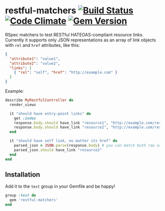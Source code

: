 # restful-matchers [![Build Status](https://travis-ci.org/marcoshack/restful-matchers.png?branch=master)](https://travis-ci.org/marcoshack/restful-matchers) [![Code Climate](https://codeclimate.com/github/marcoshack/restful-matchers.png)](https://codeclimate.com/github/marcoshack/restful-matchers) [![Gem Version](https://badge.fury.io/rb/restful-matchers.png)](http://badge.fury.io/rb/restful-matchers)

RSpec matchers to test RESTful HATEOAS-compliant resource links. Currently it supports only JSON representations as an array of link objects with `rel` and `href` attributes, like this:

```json
{
  "attribute1": "value1",
  "attribute2": "value2",
  "links": [
    { "rel": "self", "href": "http://example.com" }
  ]
}
```

Example:

```ruby
describe MyRestfulController do
  render_views

  it "should have entry-point links" do
    get :index
    response.body.should have_link "resource1", "http://example.com/resource1"
    response.body.should have_link "resource2", "http://example.com/resource1"
  end

  it "should have self link, no matter its href" do
    parsed_json = JSON.parse(response.body) # you can match both raw or parsed (hash) JSON
    parsed_json.should have_link "resource2"
  end
end
```

## Installation

Add it to the `test` group in your Gemfile and be happy!

```ruby
group :test do
  gem 'restful-matchers'
end
```
